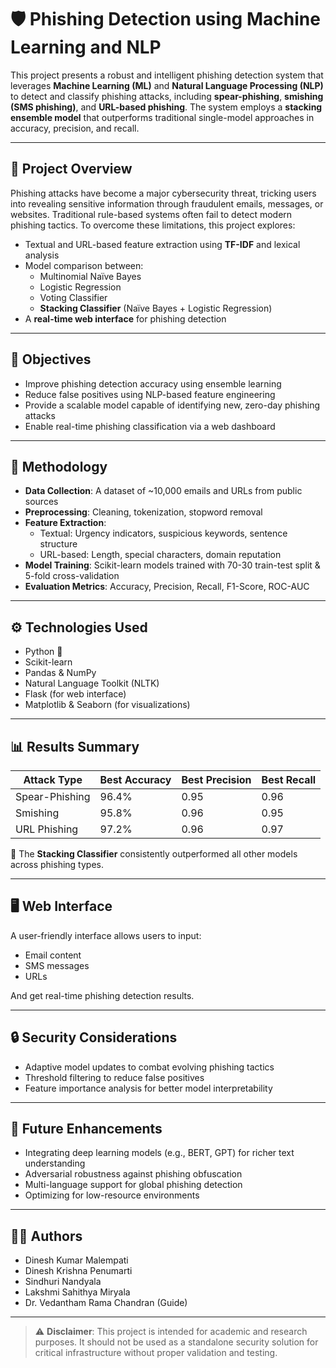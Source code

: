 # 🛡️ Phishing Detection using Machine Learning and NLP

This project presents a robust and intelligent phishing detection system that leverages **Machine Learning (ML)** and **Natural Language Processing (NLP)** to detect and classify phishing attacks, including **spear-phishing**, **smishing (SMS phishing)**, and **URL-based phishing**. The system employs a **stacking ensemble model** that outperforms traditional single-model approaches in accuracy, precision, and recall.

---

## 📌 Project Overview

Phishing attacks have become a major cybersecurity threat, tricking users into revealing sensitive information through fraudulent emails, messages, or websites. Traditional rule-based systems often fail to detect modern phishing tactics. To overcome these limitations, this project explores:

- Textual and URL-based feature extraction using **TF-IDF** and lexical analysis
- Model comparison between:
  - Multinomial Naïve Bayes
  - Logistic Regression
  - Voting Classifier
  - **Stacking Classifier** (Naïve Bayes + Logistic Regression)
- A **real-time web interface** for phishing detection

---

## 🎯 Objectives

- Improve phishing detection accuracy using ensemble learning
- Reduce false positives using NLP-based feature engineering
- Provide a scalable model capable of identifying new, zero-day phishing attacks
- Enable real-time phishing classification via a web dashboard

---

## 🧠 Methodology

- **Data Collection**: A dataset of ~10,000 emails and URLs from public sources
- **Preprocessing**: Cleaning, tokenization, stopword removal
- **Feature Extraction**:
  - Textual: Urgency indicators, suspicious keywords, sentence structure
  - URL-based: Length, special characters, domain reputation
- **Model Training**: Scikit-learn models trained with 70-30 train-test split & 5-fold cross-validation
- **Evaluation Metrics**: Accuracy, Precision, Recall, F1-Score, ROC-AUC

---

## ⚙️ Technologies Used

- Python 🐍
- Scikit-learn
- Pandas & NumPy
- Natural Language Toolkit (NLTK)
- Flask (for web interface)
- Matplotlib & Seaborn (for visualizations)

---

## 📊 Results Summary

| Attack Type      | Best Accuracy | Best Precision | Best Recall |
|------------------|---------------|----------------|-------------|
| Spear-Phishing   | 96.4%         | 0.95           | 0.96        |
| Smishing         | 95.8%         | 0.96           | 0.95        |
| URL Phishing     | 97.2%         | 0.96           | 0.97        |

📌 The **Stacking Classifier** consistently outperformed all other models across phishing types.

---

## 🖥️ Web Interface

A user-friendly interface allows users to input:
- Email content
- SMS messages
- URLs

And get real-time phishing detection results.

---

## 🔒 Security Considerations

- Adaptive model updates to combat evolving phishing tactics
- Threshold filtering to reduce false positives
- Feature importance analysis for better model interpretability

---

## 🚀 Future Enhancements

- Integrating deep learning models (e.g., BERT, GPT) for richer text understanding
- Adversarial robustness against phishing obfuscation
- Multi-language support for global phishing detection
- Optimizing for low-resource environments

---

## 👨‍💻 Authors

- Dinesh Kumar Malempati
- Dinesh Krishna Penumarti
- Sindhuri Nandyala
- Lakshmi Sahithya Miryala
- Dr. Vedantham Rama Chandran (Guide)

---

> ⚠️ **Disclaimer**: This project is intended for academic and research purposes. It should not be used as a standalone security solution for critical infrastructure without proper validation and testing.
